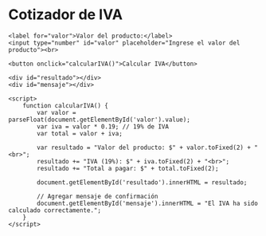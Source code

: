 <!DOCTYPE html>
<html lang="es">
<head>
    <meta charset="UTF-8">
    <meta name="viewport" content="width=device-width, initial-scale=1.0">
    <title>Cotizador de IVA</title>
</head>
<body>
    <h1>Cotizador de IVA</h1>
    
    <label for="valor">Valor del producto:</label>
    <input type="number" id="valor" placeholder="Ingrese el valor del producto"><br>
    
    <button onclick="calcularIVA()">Calcular IVA</button>
    
    <div id="resultado"></div>
    <div id="mensaje"></div>

    <script>
        function calcularIVA() {
            var valor = parseFloat(document.getElementById('valor').value);
            var iva = valor * 0.19; // 19% de IVA
            var total = valor + iva;
            
            var resultado = "Valor del producto: $" + valor.toFixed(2) + "<br>";
            resultado += "IVA (19%): $" + iva.toFixed(2) + "<br>";
            resultado += "Total a pagar: $" + total.toFixed(2);
            
            document.getElementById('resultado').innerHTML = resultado;
            
            // Agregar mensaje de confirmación
            document.getElementById('mensaje').innerHTML = "El IVA ha sido calculado correctamente.";
        }
    </script>
</body>
</html>
